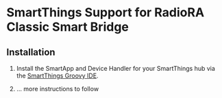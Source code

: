 # SmartThings Support for RadioRA Classic Smart Bridge

## Installation

1. Install the SmartApp and Device Handler for your SmartThings hub via the [SmartThings Groovy IDE](https://graph.api.smartthings.com/).

2. ... more instructions to follow
